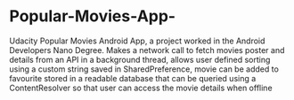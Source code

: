 # Popular-Movies-App-
Udacity Popular Movies Android App, a project worked in the Android Developers Nano Degree. Makes a network call to fetch movies poster and details from an API in a background thread, allows user defined sorting using a custom string saved in SharedPreference, movie can be added to favourite stored in a readable database that can be  queried using a ContentResolver so that user can access the movie details when offline
